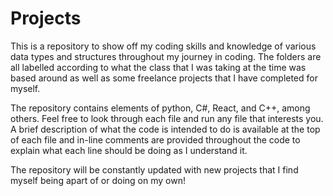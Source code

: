 # Projects
This is a repository to show off my coding skills and knowledge of various data types and structures throughout my journey in coding.
The folders are all labelled according to what the class that I was taking at the time was based around as well as some freelance 
projects that I have completed for myself. 

The repository contains elements of python, C#, React, and C++, among others. Feel free to look through each file and run any file
that interests you. A brief description of what the code is intended to do is available at the top of each file and in-line comments
are provided throughout the code to explain what each line should be doing as I understand it. 

The repository will be constantly updated with new projects that I find myself being apart of or doing on my own!
